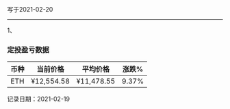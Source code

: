 写于2021-02-20

-----
1、

### 定投盈亏数据

| 币种 | 当前价格 | 平均价格 |  涨跌%  |  
| :--: | :----------: | :----------: | :-----: |
| ETH  |  ¥12,554.58 |   ¥11,478.55  | 9.37% |

记录日期：2021-02-19
